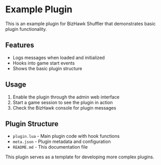 # Example Plugin

This is an example plugin for BizHawk Shuffler that demonstrates basic plugin functionality.

## Features

- Logs messages when loaded and initialized
- Hooks into game start events
- Shows the basic plugin structure

## Usage

1. Enable the plugin through the admin web interface
2. Start a game session to see the plugin in action
3. Check the BizHawk console for plugin messages

## Plugin Structure

- `plugin.lua` - Main plugin code with hook functions
- `meta.json` - Plugin metadata and configuration
- `README.md` - This documentation file

This plugin serves as a template for developing more complex plugins.